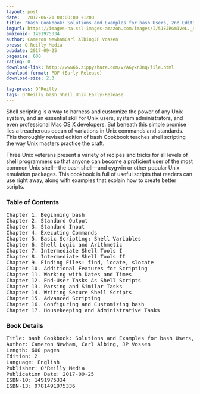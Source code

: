 ```yaml
---
layout: post
date:   2017-06-21 08:00:00 +1200
title: "bash Cookbook: Solutions and Examples for bash Users, 2nd Edition"
imgurl: https://images-na.ssl-images-amazon.com/images/I/51EJRGm1VeL._SL200_.jpg
amazonid: 1491975334
author: Cameron NewhamCarl AlbingJP Vossen
press: O'Reilly Media
pubdate: 2017-09-25
pagesize: 600
rating: 0
download-link: http://www66.zippyshare.com/v/AGyxrJnq/file.html
download-format: PDF (Early Release)
download-size: 2.3

tag-press: O'Reilly
tags: O'Reilly bash Shell Unix Early-Release
---
```


Shell scripting is a way to harness and customize the power of any Unix system, and an essential skill for Unix users, system administrators, and even professional Mac OS X developers. But beneath this simple promise lies a treacherous ocean of variations in Unix commands and standards. This thoroughly revised edition of bash Cookbook teaches shell scripting the way Unix masters practice the craft.

Three Unix veterans present a variety of recipes and tricks for all levels of shell programmers so that anyone can become a proficient user of the most common Unix shell—the bash shell—and cygwin or other popular Unix emulation packages. This cookbook is full of useful scripts that readers can use right away, along with examples that explain how to create better scripts.


### Table of Contents
<pre>
Chapter 1. Beginning bash
Chapter 2. Standard Output
Chapter 3. Standard Input
Chapter 4. Executing Commands
Chapter 5. Basic Scripting: Shell Variables
Chapter 6. Shell Logic and Arithmetic
Chapter 7. Intermediate Shell Tools I
Chapter 8. Intermediate Shell Tools II
Chapter 9. Finding Files: find, locate, slocate
Chapter 10. Additional Features for Scripting
Chapter 11. Working with Dates and Times
Chapter 12. End-User Tasks As Shell Scripts
Chapter 13. Parsing and Similar Tasks
Chapter 14. Writing Secure Shell Scripts
Chapter 15. Advanced Scripting
Chapter 16. Configuring and Customizing bash
Chapter 17. Housekeeping and Administrative Tasks
</pre>

### Book Details
<pre>
Title: bash Cookbook: Solutions and Examples for bash Users, 2nd Edition
Author: Cameron Newham, Carl Albing, JP Vossen
Length: 600 pages
Edition: 2
Language: English
Publisher: O'Reilly Media
Publication Date: 2017-09-25
ISBN-10: 1491975334
ISBN-13: 9781491975336
</pre>
